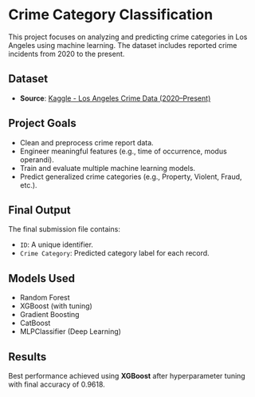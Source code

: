 # Crime Category Classification

This project focuses on analyzing and predicting crime categories in Los Angeles using machine learning. The dataset includes reported crime incidents from 2020 to the present.

## Dataset

- **Source**: [Kaggle - Los Angeles Crime Data (2020–Present)](https://www.kaggle.com/datasets/benmann2448/los-angeles-crime-data-from-2020-to-present?resource=download)

## Project Goals

- Clean and preprocess crime report data.
- Engineer meaningful features (e.g., time of occurrence, modus operandi).
- Train and evaluate multiple machine learning models.
- Predict generalized crime categories (e.g., Property, Violent, Fraud, etc.).

## Final Output

The final submission file contains:
- `ID`: A unique identifier.
- `Crime Category`: Predicted category label for each record.

## Models Used

- Random Forest
- XGBoost (with tuning)
- Gradient Boosting
- CatBoost
- MLPClassifier (Deep Learning)

## Results

Best performance achieved using **XGBoost** after hyperparameter tuning with final accuracy of 0.9618.
